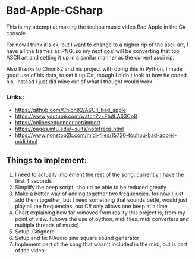 # Bad-Apple-CSharp

This is my attempt at making the touhou music video Bad Apple in the C# console

For now I think it's ok, but I want to change to a higher rip of the ascii art, I have all the frames as PNG, so my next goal will be converting that too ASCII art and setting it up in a similar manner as the current ascii rip.

Also thanks to Chion82 and his project with doing this in Python, I made good use of his data, to set it up C#, though I didn't look at how he coded his, instead I just did mine out of what I thought would work.

### Links:
- https://github.com/Chion82/ASCII_bad_apple
- https://www.youtube.com/watch?v=FtutLA63Cp8
- https://onlinesequencer.net/import
- https://pages.mtu.edu/~suits/notefreqs.html
- https://www.nonstop2k.com/midi-files/15720-touhou-bad-applei-midi.html

## Things to implement:

1. I need to actually implement the rest of the song, currently I have the first 4 seconds
2. Simplify the beep script, should be able to be reduced greatly
3. Make a better way of adding together two frequencies, for now I just add them together, but I need something that sounds bette, would just play all the frequencies, but C# only allows one beep at a time
4. Chart explaining how far removed from reality this project is, from my point of view. (Shows the use of python, midi files, midi converters and multiple threads of music)
5. Setup .Gitignore
6. Setup and fix NAudio sine square sound generator
7. Implement part of the song that wasn't included in the midi, but is part of the video
